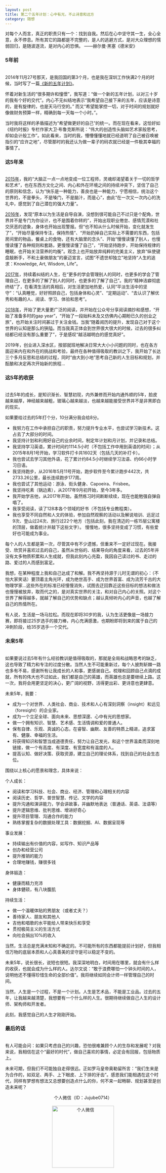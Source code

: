 ```yaml
---
layout: post
title: 第二个五年计划：心中有光，不止诗意和远方
category: 随想
---
```


对每个人而言，真正的职责只有一个：找到自我。然后在心中坚守其一生，全心全意，永不停息。所有其它的路都是不完整的，是人的逃避方式，是对大众理想的懦弱回归，是随波逐流，是对内心的恐惧。  ——赫尔曼·黑塞《德米安》

### 5年前
<br/>
2014年11月27号那天，是我回国的第3个月，也是我在深圳工作快满2个月的时候，当时写了一篇<a href="http://yuanyu.fr/2014/11/27/new-five-year-plan">《新的五年计划》</a>。

怀着对新生活的“很多期许和憧憬”，我写道：“做一个新的五年计划，以对三十岁的我有个好的交代”。内心不无纠结地表示“我希望自己接下来的五年，应该是诗意的，是有旋律的，也是天马行空的。” 而又“希望能掌控一切，对于时间的规划就好像做财务预算一样，精确到每一天每一个小时。”。

当时我将这样的矛盾描述为“希望做更好的自己”的统一。而在现在看来，这恰好如《纽约时报》专栏作家大卫·布鲁克斯所说：“伟大的创造性头脑如艺术家般思考，却如会计般工作”。如此看来，当时的我，懵懵懂懂地就已经道明了自己被召唤被指引的“应许之地”，尽管那时的我还认为做一辈子的码农就已经是一件极其幸福的事情了。

### 这5年来
<br/>
<a href="http://yuanyu.fr/2015/12/31/this-year-2015">2015年</a>，我的“大脑正一点一点地变成一位工程师，灵魂却渴望着关于一切的哲学和艺术”，也在东西方文化之间、内心和外在环境之间的持续冲突下，坚信了自己的原则和信念，认为“快乐是一种能力，善良也是一种能力，宁愿相信，统治这个世界的，不是拳头，不是嗓门，不是脑汁，而是心”，由此“在一次又一次内心的洗礼中，感觉到了自己潜在的强大力量”。

<a href="http://yuanyu.fr/2017/01/01/this-year-2016">2016年</a>，发现“原本以为生活是自导自演，没想到很可能自己不过只是个配角，世界并不是专门为你设计，也不是围着你转的”，开始出现职业倦怠、感情荒漠和社交厌恶的迹象，身体也开始出现警报。但“也不知从什么时候开始，变化就发生了”，“开始尽量保持专注，保持热情”、“开始扔掉自己实际上不需要的东西，包括房间里的物品，餐桌上的食物，还有大脑里的念头”、开始“慢慢读懂了别人，也慢慢读懂了各种规则和套路，更慢慢读懂了自己”，“开始坚持跑步，开始保持规律的睡眠，也开始关注营养的均衡”。观念上也开始放弃纯粹的完美主义，放弃“纵使键盘敲断手，不和土豪做朋友”的豪迈宣言，试图“不遗世却独立”地坚持“人生的追求：Knowledge, Art, Wisdom, Life”。

<a href="http://yuanyu.fr/2018/01/01/this-year-2017">2017年</a>，持续着纠结的人生，在“更多的学会管理别人的同时，也更多的学会了管理自己，在更多的了解了别人的同时，也更多的了解了自己”。我的“精神洁癖彻底终结”了，在看清生活的真相后，对生活更加地热爱，认同“平淡生活中的坚守”：“认真睡觉，好好照顾自己，包括身体和心灵”、“定期运动”、“去认识了解优秀和有趣的人、阅读、学习、体验和思考”。

<a href="http://yuanyu.fr/2019/01/01/this-year-2018">2018年</a>，开始了更大量更广泛的阅读，并开始在公众号分享阅读摘抄和感想，“开始了准备多时的gap year”，“开始了一段始料未及又仿佛内心期盼已久的创业之旅”，也开始关注时间甚过于关注金钱。当我“随着阅历的提升，发现自己对于这个世界的认知是那么的狭隘。而当我真正体会到世界很大很大的时候，过去的很多纠结都已经没有那么重要了”，于是感叹“越活越明白的感觉真好”。

2019年，创业进入深水区，按部就班地解决日常大大小小问题的同时，也在各方面迎来内在和外在的挑战和考验，最终在各种值得吸取的教训之下，我开始了长达三个多月反思和总结的过程，同时“由大到小地”思考自己新的人生目标和规划，并酝酿和决定再次开始新的旅程...

### 这5年的收获
<br/>
过去5年的成长，是知识渐长、智慧初现，内外兼修而开始内通外顺的5年，脸皮越来越厚，神经越来越粗，玻璃心越来越淡，也越来越能接受世界并不是非黑即白的现实。

如果要给过去的5年打个分，10分满分我会给8分。
- 我努力在工作中承担自己的职责，努力提升专业水平，也尝试学习新技术。这占去了大部分的时间。
- 我坚持计划和利用好自己的业余时间，制定年计划和月计划，并记录和总结。
- 我坚持学习英语，累计时间约1114.5小时（不包括工作中用到英语的时间）；从2015年8月1号开始，学习软件打卡共1602天（包括几天的补打卡）。
- 我也尝试去学习其他外语，花了累计约84.5小时继续学习法语、约66小时学习日语。
- 我坚持跑步，从2016年5月11号开始，跑步软件至今累计跑步442次，共2733.26公里，最长连续跑步177周。
- 我也尝试了其他运动：游泳、街头健身、Capoeira、Frisbee。
- 我坚持吃素（锅边素），从2017年9月初开始，至今3年多。
- 我开始学吉他，从2017年开始，虽然练习时间断断续续，现在也能勉强自弹自唱了。
- 我享受阅读，读了128本各个领域的好书（不包括专业教程类）。
- 我也享受不同自然和人文的体验，参加自然观察的活动以及解说培训、远足过9次、登山过24次、旅行过22个地方（包括此刻，我在清迈的一栋15层公寓楼的顶层，做着统计并敲下这些文字）。
慢慢地，很多坚持变成了习惯，有些爱好也可能成为事业。

每个人的人生都是第一次，尽管其中有不少遗憾，但重来不一定好过现在。我接受、欣赏并喜欢过去的自己，虽然从世俗的、结果导向的角度来看，过去的5年并没有太多物质积累和人生成就，但我此刻内心充盈，我因自己读过的书、走过的路、爱过的人而感到富足。

我想，在某种程度上我和自己达成了和解。我不再坚持源于儿时无谓的初心：（不怕大家笑话）要顶着主角光环，成为绝世高手、成为世界首富、成为流芳千古的大物理学家...这些外在的标准已经慢慢消失，试图去迂回靠近这些目标的想法和做法也慢慢被放弃，取而代之的，是对真实世界的关注，和对自己内心的关照。对这个世界了解得越多，就越了解自己的优势和缺点；越认真倾听内心的声音，也越了解自己的热情所在。

有人说，生活是一场马拉松。而现在即将30岁的我，认为生活更像是一场接力赛，即将接过25岁选手的接力棒，内心充满感激，也期盼即将到来的属于自己的冲刺阶段，给35岁选手一个交代。

### 未来5年
<br/>
如果要说过去5年有什么经验教训是值得吸取的，那就是全局和战略思考的缺乏，这也导致了精力和专注的过度分散。当然人生不可能重新过，每个人披荆斩棘一路也多有不易，感谢所有让我成长的人和事，更感谢自己。梳理和回顾自己点滴的成就，所有的伟大也不过如此，我们都是自己的英雄，而英雄也总是要继续上路。这一次，我将会用更坚定的决心，更广阔的视野，活得更出彩、更诗意也更肆意。

未来5年，我要：
- 成为一个对世界、人类社会、商业、技术和人心有深刻洞察（insight）和远见（foresight）的企业家。
- 成为一个立足全球、面向未来、思想深邃、心中有光的思想家。
- 做一个拥有知识、智慧、艺术感、生活情调和爱的普通人。
- 保有自律、乐观、真诚的心态，在睿智、幽默、友善的特质上精进，追求富有、健康、幸福的生活。
- 将获得知识和智慧当成道德责任，努力让自己发光，和这个世界温柔而深刻地链接，做一个有高度、有深度、有宽度和有温度的人。
- 提高认知、做好决策、获取资源，建立自己的理论体系，找到自己的社会生态位。

围绕以上核心的愿景和理念，具体来说：

个人成长：
- 阅读和学习科技、社会、商业、经济、管理和心理相关的内容
- 阅读历史、哲学、普世智慧、传记、文学的内容
- 提升沟通和演讲能力，学会讲故事，并幽默地表达（普通话、英语、法语等）
- 提升逻辑思维、批判思维、增进好奇心
- 提升项目管理、沟通合作的能力
- 熟练掌握复杂的数据处理工具：数据挖掘、AI、数据呈现等

事业发展：
- 持续输出有价值的内容，如写作、知识产品等
- 创办和经营公司
- 提升推销的能力
- 合理地赚钱，赚很多钱

身体锻造：
- 健康而精力充沛
- 身体健硕，有八块腹肌

持续生活：
- 做一个温暖体贴的男朋友（或者丈夫？）
- 善待家人、朋友和其他人
- 吉他和唱歌的水平能给人带来快乐和享受
- 贯彻极简主义的生活方式
- 向社会捐出10%的收入

当然，生活总是充满未知和不确定的。不可能所有的东西都能提前计划好，但我相信万物的底层本质和人心真善美的坚守是可以稳定不变的。

未来5年，说长很长，说短也很短。我深深地明白，时间用在哪里，就会有什么样的收获，也就会成为什么样的人。达尔文说：“敢于浪费哪怕一个钟头时间的人，说明他还不懂得珍惜生命的全部价值”。我将继续如同会计师一样管理自己的时间。

当然，人生是一个过程，不是一个计划。人生是艺术品，不能是工业品。过去的五年，让我越来越清楚，我想要有一个什么样的人生。很期待继续做自己人生的设计师、架构师和开发者。

此刻，我感觉自己的人生才刚刚开始。

### 最后的话
<br/>
有人可能会问：如果只考虑自己的兴趣，恐怕很难兼顾个人的生存和发展呢？对我来说，我相信在这个“最好的时代”，做自己喜欢的事情，必定会有回报，包括物质上。

未来可期，但我们不可能独自走得很远。正如罗马皇帝奥勒留所言：“我们生来是为合作的，如双足、两手、上下眼皮、上下排的牙齿”。感恩我们能相遇在这个时代，同样有梦想有想法又总想要创造点什么的你，何不来一起畅聊、规划甚至是创造未来呢？


<div align="center">
    个人微信（ID：Jujube0714）
</div>
<br/>
<div align="center">
    <img alt="个人微信" src="{{ site.url }}/images/wechat-qrcode2.jpg" width="200px" height="200px"/>
</div>
<br/>
<br/>
